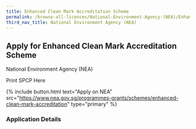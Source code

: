```yaml
---
title: Enhanced Clean Mark Accreditation Scheme
permalink: /browse-all-licences/National-Environment-Agency-(NEA)/Enhanced-Clean-Mark-Accreditation-Scheme
third_nav_title: National Environment Agency (NEA)
---
```


## Apply for Enhanced Clean Mark Accreditation Scheme

National Environment Agency (NEA)

Print SPCP Here


{% include button.html text="Apply on NEA" src="https://www.nea.gov.sg/programmes-grants/schemes/enhanced-clean-mark-accreditation" type="primary" %}

### Application Details

